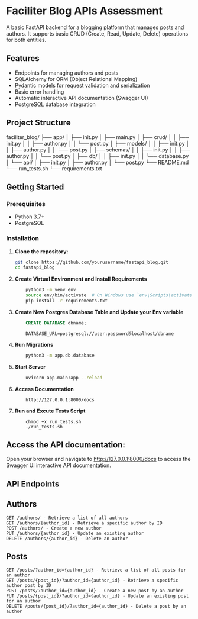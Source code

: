 # Faciliter Blog APIs Assessment

A basic FastAPI backend for a blogging platform that manages posts and authors. It supports basic CRUD (Create, Read, Update, Delete) operations for both entities.

## Features

- Endpoints for managing authors and posts
- SQLAlchemy for ORM (Object Relational Mapping)
- Pydantic models for request validation and serialization
- Basic error handling
- Automatic interactive API documentation (Swagger UI)
- PostgreSQL database integration

## Project Structure

faciliter_blog/
├── app/
│ ├── init.py
│ ├── main.py
│ ├── crud/
│ │ ├── init.py
│ │ ├── author.py
│ │ └── post.py
│ ├── models/
│ │ ├── init.py
│ │ ├── author.py
│ │ └── post.py
│ ├── schemas/
│ │ ├── init.py
│ │ ├── author.py
│ │ └── post.py
│ ├── db/
│ │ ├── init.py
│ │ └── database.py
│ └── api/
│ ├── init.py
│ ├── author.py
│ └── post.py
└── README.md
└── run_tests.sh
└── requirements.txt


## Getting Started

### Prerequisites

- Python 3.7+
- PostgreSQL

### Installation

1. **Clone the repository:**

   ```bash
   git clone https://github.com/yourusername/fastapi_blog.git
   cd fastapi_blog


2.  **Create Virtual Environment and Install Requirements**
    ```bash
        python3 -m venv env
        source env/bin/activate  # On Windows use `env\Scripts\activate`
        pip install -r requirements.txt
    ```

3. **Create New Postgres Database Table and Update your Env variable**
    ```sql
        CREATE DATABASE dbname;
    ```

    ```env
        DATABASE_URL=postgresql://user:password@localhost/dbname
    ```

4. **Run Migrations**
    ```bash
        python3 -m app.db.database
    ```

5. **Start Server**

    ```bash
        uvicorn app.main:app --reload
    ```

6. **Access Documentation**

    ```
        http://127.0.0.1:8000/docs
    ```

7. **Run and Excute Tests Script**

    ```
        chmod +x run_tests.sh
        ./run_tests.sh
    ```


## Access the API documentation:

Open your browser and navigate to http://127.0.0.1:8000/docs to access the Swagger UI interactive API documentation.

## API Endpoints

## Authors
    GET /authors/ - Retrieve a list of all authors
    GET /authors/{author_id} - Retrieve a specific author by ID
    POST /authors/ - Create a new author
    PUT /authors/{author_id} - Update an existing author
    DELETE /authors/{author_id} - Delete an author


## Posts
    GET /posts/?author_id={author_id} - Retrieve a list of all posts for an author
    GET /posts/{post_id}/?author_id={author_id} - Retrieve a specific author post by ID
    POST /posts/?author_id={author_id} - Create a new post by an author
    PUT /posts/{post_id}/?author_id={author_id} - Update an existing post for an author
    DELETE /posts/{post_id}/?author_id={author_id} - Delete a post by an author
